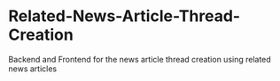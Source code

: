 # Related-News-Article-Thread-Creation
Backend and Frontend for the news article thread creation using related news articles
